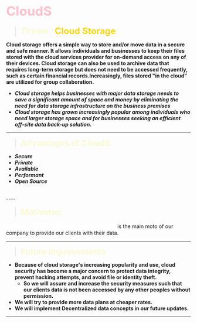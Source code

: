 # <b><span style="color: Pink ; font-size: 2.2rem;">**CloudS**</span></b>

> <b><span style="color: 	#FAFAD2 ; font-size: 1.4rem;">**Theme :**</span></b>
> <b><span style="color: #FFD700 ; font-size: 1.5rem;">**Cloud Storage**</span></b>

**Cloud storage offers a simple way to store and/or move data in a secure and safe manner. It allows individuals and businesses to keep their files stored with the cloud services provider for on-demand access on any of their devices. Cloud storage can also be used to archive data that requires long-term storage but does not need to be accessed frequently, such as certain financial records.Increasingly, files stored "in the cloud" are utilized for group collaboration.**

* *__Cloud storage helps businesses with major data storage needs to save a significant amount of space and money by eliminating the need for data storage infrastructure on the business premises__*
* *__Cloud storage has grown increasingly popular among individuals who need larger storage space and for businesses seeking an efficient off-site data back-up solution.__*
---

> <b><span style="color: 	#FAFAD2 ; font-size: 1.4rem;">**Advantages of CloudS**</span></b>
* *__Secure__*
* *__Private__*
* *__Available__*
* *__Performant__*
* *__Open Source__*
<br>
----

> <b><span style="color: #FAFAD2 ; font-size: 1.4rem;">**Motivaton**</span></b>

<b><span style="color: White ; font-size: 1.1rem;">**Upload, Collab, Share, and Execute** </span></b>
is the main moto of our company to provide our clients with their data.

---

> <b><span style="color: #FAFAD2 ; font-size: 1.4rem;">**Future Improvements**</span></b>

* **Because of cloud storage's increasing popularity and use, cloud security has become a major concern to protect data integrity, prevent hacking attempts, and avoid file or identity theft.** 
    * **So we will assure and increase the security measures such that our clients data is not been accessed by any other peoples without permission.**
* **We will try to provide more data plans at cheaper rates.**
* **We will implement Decentralized data concepts in our future updates.**
---










